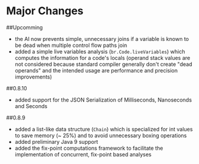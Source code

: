 # Major Changes 

##Upcomming
 - the AI now prevents simple, unnecessary joins if a variable is known to be dead when multiple control flow paths join
 - added a simple live variables analysis (`br.Code.liveVariables`) which computes the information for a code's locals (operand stack values are not considered because standard compiler generally don't create "dead operands" and the intended usage are performance and precision improvements)
 
##0.8.10
 - added support for the JSON Serialization of Milliseconds, Nanoseconds and Seconds
 
##0.8.9
 - added a list-like data structure (`Chain`) which is specialized for int values to save memory
 (~ 25%) and to avoid unnecessary boxing operations
 - added preliminary Java 9 support
 - added the fix-point computations framework to facilitate the implementation of concurrent, fix-point based analyses